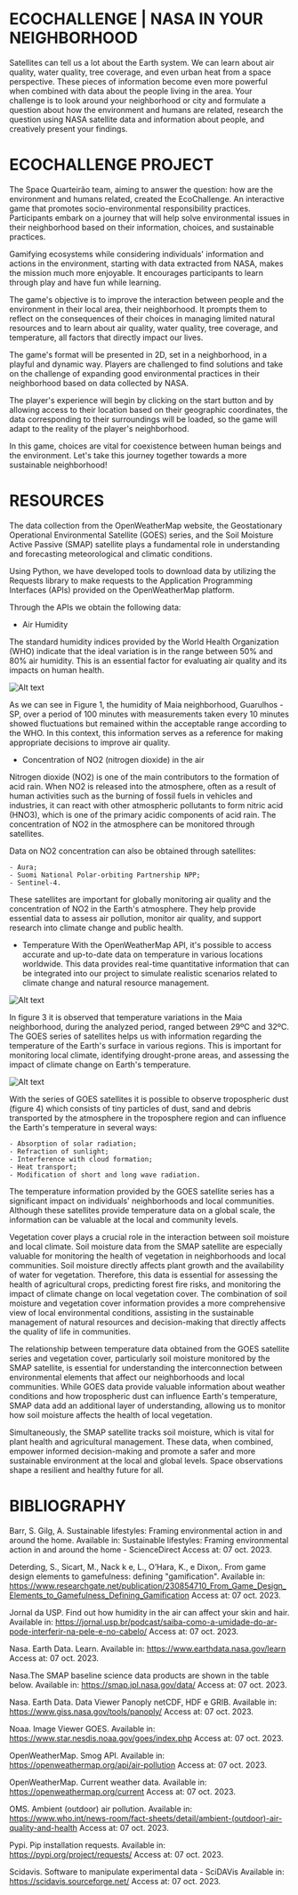 # ECOCHALLENGE | NASA IN YOUR NEIGHBORHOOD
Satellites can tell us a lot about the Earth system. We can learn about air quality, water quality, tree coverage, and even urban heat from a space perspective. These pieces of information become even more powerful when combined with data about the people living in the area. Your challenge is to look around your neighborhood or city and formulate a question about how the environment and humans are related, research the question using NASA satellite data and information about people, and creatively present your findings.

# ECOCHALLENGE PROJECT
The Space Quarteirão team, aiming to answer the question: how are the environment and humans related, created the EcoChallenge. An interactive game that promotes socio-environmental responsibility practices. Participants embark on a journey that will help solve environmental issues in their neighborhood based on their information, choices, and sustainable practices.

Gamifying ecosystems while considering individuals' information and actions in the environment, starting with data extracted from NASA, makes the mission much more enjoyable. It encourages participants to learn through play and have fun while learning.

The game's objective is to improve the interaction between people and the environment in their local area, their neighborhood. It prompts them to reflect on the consequences of their choices in managing limited natural resources and to learn about air quality, water quality, tree coverage, and temperature, all factors that directly impact our lives.

The game's format will be presented in 2D, set in a neighborhood, in a playful and dynamic way. Players are challenged to find solutions and take on the challenge of expanding good environmental practices in their neighborhood based on data collected by NASA.

The player's experience will begin by clicking on the start button and by allowing access to their location based on their geographic coordinates, the data corresponding to their surroundings will be loaded, so the game will adapt to the reality of the player's neighborhood.

In this game, choices are vital for coexistence between human beings and the environment. Let's take this journey together towards a more sustainable neighborhood!

# RESOURCES
The data collection from the OpenWeatherMap website, the Geostationary Operational Environmental Satellite (GOES) series, and the Soil Moisture Active Passive (SMAP) satellite plays a fundamental role in understanding and forecasting meteorological and climatic conditions.

Using Python, we have developed tools to download data by utilizing the Requests library to make requests to the Application Programming Interfaces (APIs) provided on the OpenWeatherMap platform.

Through the APIs we obtain the following data:

 - Air Humidity

The standard humidity indices provided by the World Health Organization (WHO) indicate that the ideal variation is in the range between 50% and 80% air humidity. This is an essential factor for evaluating air quality and its impacts on human health.

![Alt text](assets/air_humidity_graph.png)

As we can see in Figure 1, the humidity of Maia neighborhood, Guarulhos - SP, over a period of 100 minutes with measurements taken every 10 minutes showed fluctuations but remained within the acceptable range according to the WHO. In this context, this information serves as a reference for making appropriate decisions to improve air quality.

- Concentration of NO2 (nitrogen dioxide) in the air

Nitrogen dioxide (NO2) is one of the main contributors to the formation of acid rain. When NO2 is released into the atmosphere, often as a result of human activities such as the burning of fossil fuels in vehicles and industries, it can react with other atmospheric pollutants to form nitric acid (HNO3), which is one of the primary acidic components of acid rain. The concentration of NO2 in the atmosphere can be monitored through satellites.

Data on NO2 concentration can also be obtained through satellites:

    - Aura;
    - Suomi National Polar-orbiting Partnership NPP;
    - Sentinel-4.

These satellites are important for globally monitoring air quality and the concentration of NO2 in the Earth's atmosphere. They help provide essential data to assess air pollution, monitor air quality, and support research into climate change and public health.

- Temperature
With the OpenWeatherMap API, it's possible to access accurate and up-to-date data on temperature in various locations worldwide. This data provides real-time quantitative information that can be integrated into our project to simulate realistic scenarios related to climate change and natural resource management.

![Alt text](assets/temperature_graph.png)

In figure 3 it is observed that temperature variations in the Maia neighborhood, during the analyzed period, ranged between 29ºC and 32ºC. The GOES series of satellites helps us with information regarding the temperature of the Earth's surface in various regions. This is important for monitoring local climate, identifying drought-prone areas, and assessing the impact of climate change on Earth's temperature.

![Alt text](assets/smap_image.png)

With the series of GOES satellites it is possible to observe tropospheric dust (figure 4) which consists of tiny particles of dust, sand and debris transported by the atmosphere in the troposphere region and can influence the Earth's temperature in several ways:

    - Absorption of solar radiation;
    - Refraction of sunlight;
    - Interference with cloud formation;
    - Heat transport;
    - Modification of short and long wave radiation.

The temperature information provided by the GOES satellite series has a significant impact on individuals' neighborhoods and local communities. Although these satellites provide temperature data on a global scale, the information can be valuable at the local and community levels.

Vegetation cover plays a crucial role in the interaction between soil moisture and local climate. Soil moisture data from the SMAP satellite are especially valuable for monitoring the health of vegetation in neighborhoods and local communities. Soil moisture directly affects plant growth and the availability of water for vegetation. Therefore, this data is essential for assessing the health of agricultural crops, predicting forest fire risks, and monitoring the impact of climate change on local vegetation cover. The combination of soil moisture and vegetation cover information provides a more comprehensive view of local environmental conditions, assisting in the sustainable management of natural resources and decision-making that directly affects the quality of life in communities.

The relationship between temperature data obtained from the GOES satellite series and vegetation cover, particularly soil moisture monitored by the SMAP satellite, is essential for understanding the interconnection between environmental elements that affect our neighborhoods and local communities. While GOES data provide valuable information about weather conditions and how tropospheric dust can influence Earth's temperature, SMAP data add an additional layer of understanding, allowing us to monitor how soil moisture affects the health of local vegetation.

Simultaneously, the SMAP satellite tracks soil moisture, which is vital for plant health and agricultural management. These data, when combined, empower informed decision-making and promote a safer and more sustainable environment at the local and global levels. Space observations shape a resilient and healthy future for all.


# BIBLIOGRAPHY
Barr, S. Gilg, A. Sustainable lifestyles: Framing environmental action in and around the home. Available in: Sustainable lifestyles: Framing environmental action in and around the home - ScienceDirect 
Access at: 07 oct. 2023.

Deterding, S., Sicart, M., Nack k e, L., OʼHara, K., e Dixon,. From game design elements to gamefulness: defining "gamification". Available in: https://www.researchgate.net/publication/230854710_From_Game_Design_Elements_to_Gamefulness_Defining_Gamification 
Access at: 07 oct. 2023.

Jornal da USP. Find out how humidity in the air can affect your skin and hair. Available in:     https://jornal.usp.br/podcast/saiba-como-a-umidade-do-ar-pode-interferir-na-pele-e-no-cabelo/ 
Access at: 07 oct. 2023.

Nasa. Earth Data. Learn. Available in:  https://www.earthdata.nasa.gov/learn 
Access at: 07 oct. 2023.

Nasa.The SMAP baseline science data products are shown in the table below. Available in: https://smap.jpl.nasa.gov/data/ 
Access at: 07 oct. 2023.

Nasa. Earth Data. Data Viewer Panoply netCDF, HDF e GRIB. Available in:  https://www.giss.nasa.gov/tools/panoply/ 
Access at: 07 oct. 2023.

Noaa. Image Viewer GOES. Available in: https://www.star.nesdis.noaa.gov/goes/index.php 
Access at: 07 oct. 2023.

OpenWeatherMap. Smog API. Available in: https://openweathermap.org/api/air-pollution 
Access at: 07 oct. 2023. 

OpenWeatherMap. Current weather data. Available in: https://openweathermap.org/current 
Access at: 07 oct. 2023.

OMS. Ambient (outdoor) air pollution. Available in: https://www.who.int/news-room/fact-sheets/detail/ambient-(outdoor)-air-quality-and-health 
Access at: 07 oct. 2023.

Pypi. Pip installation requests. Available in: https://pypi.org/project/requests/
Access at: 07 oct. 2023.

Scidavis. Software to manipulate experimental data - SciDAVis Available in: https://scidavis.sourceforge.net/ Access at: 07 oct. 2023.



